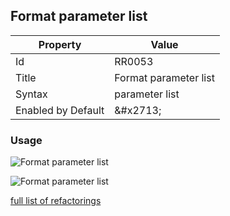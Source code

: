 ## Format parameter list

| Property | Value |
| -------- | ----- |
| Id | RR0053 |
| Title | Format parameter list |
| Syntax | parameter list |
| Enabled by Default | &\#x2713; |

### Usage

![Format parameter list](../../images/refactorings/FormatEachParameterOnSeparateLine.png)

![Format parameter list](../../images/refactorings/FormatAllParametersOnSingleLine.png)

[full list of refactorings](Refactorings.md)
